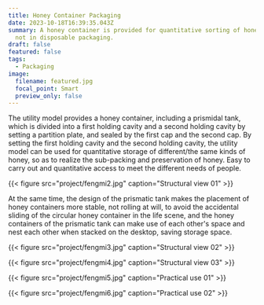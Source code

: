 ```yaml
---
title: Honey Container Packaging
date: 2023-10-18T16:39:35.043Z
summary: A honey container is provided for quantitative sorting of honey that is
  not in disposable packaging.
draft: false
featured: false
tags:
  - Packaging
image:
  filename: featured.jpg
  focal_point: Smart
  preview_only: false
---
```

The utility model provides a honey container, including a prismidal tank, which is divided into a first holding cavity and a second holding cavity by setting a partition plate, and sealed by the first cap and the second cap. By setting the first holding cavity and the second holding cavity, the utility model can be used for quantitative storage of different/the same kinds of honey, so as to realize the sub-packing and preservation of honey. Easy to carry out and quantitative access to meet the different needs of people.

{{< figure src="project/fengmi2.jpg" caption="Structural view 01" >}}

At the same time, the design of the prismatic tank makes the placement of honey containers more stable, not rolling at will, to avoid the accidental sliding of the circular honey container in the life scene, and the honey containers of the prismatic tank can make use of each other's space and nest each other when stacked on the desktop, saving storage space.

{{< figure src="project/fengmi3.jpg" caption="Structural view 02" >}}

{{< figure src="project/fengmi4.jpg" caption="Structural view 03" >}}

{{< figure src="project/fengmi5.jpg" caption="Practical use 01" >}}

{{< figure src="project/fengmi6.jpg" caption="Practical use 02" >}}
